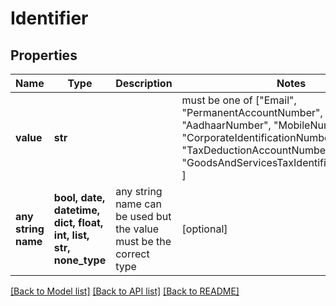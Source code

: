 # Identifier


## Properties
Name | Type | Description | Notes
------------ | ------------- | ------------- | -------------
**value** | **str** |  |  must be one of ["Email", "PermanentAccountNumber", "AadhaarNumber", "MobileNumber", "CorporateIdentificationNumber", "TaxDeductionAccountNumber", "GoodsAndServicesTaxIdentificationNumber", ]
**any string name** | **bool, date, datetime, dict, float, int, list, str, none_type** | any string name can be used but the value must be the correct type | [optional]

[[Back to Model list]](../README.md#documentation-for-models) [[Back to API list]](../README.md#documentation-for-api-endpoints) [[Back to README]](../README.md)


